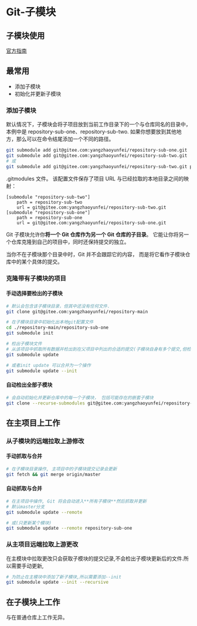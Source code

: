 # Git-子模块

<!--more-->
## 子模块使用

[官方指南](https://git-scm.com/book/zh/v2/Git-%E5%B7%A5%E5%85%B7-%E5%AD%90%E6%A8%A1%E5%9D%97)

## 最常用
* 添加子模块
* 初始化并更新子模块

### 添加子模块
默认情况下，子模块会将子项目放到当前工作目录下的一个与仓库同名的目录中，本例中是 repository-sub-one、repository-sub-two. 如果你想要放到其他地方，那么可以在命令结尾添加一个不同的路径。

```bash
git submodule add git@gitee.com:yangzhaoyunfei/repository-sub-one.git
git submodule add git@gitee.com:yangzhaoyunfei/repository-sub-two.git
# 或
git submodule add git@gitee.com:yangzhaoyunfei/repository-sub-two.git path/to/dir
```

.gitmodules 文件。 该配置文件保存了项目 URL 与已经拉取的本地目录之间的映射：

```text
[submodule "repository-sub-two"]
	path = repository-sub-two
	url = git@gitee.com:yangzhaoyunfei/repository-sub-two.git
[submodule "repository-sub-one"]
	path = repository-sub-one
	url = git@gitee.com:yangzhaoyunfei/repository-sub-one.git
```

Git 子模块允许你**将一个 Git 仓库作为另一个 Git 仓库的子目录**。 它能让你将另一个仓库克隆到自己的项目中，同时还保持提交的独立。

当你不在子模块那个目录中时，Git 并不会跟踪它的内容， 而是将它看作子模块仓库中的某个具体的提交。

### 克隆带有子模块的项目
#### 手动选择要检出的子模块
```bash
# 默认会包含该子模块目录，但其中还没有任何文件.
git clone git@gitee.com:yangzhaoyunfei/repository-main

# 在子模块目录中初始化出本地git配置文件
cd ./repository-main/repository-sub-one
git submodule init

# 检出子模块文件
# 从该项目中抓取所有数据并检出到在父项目中列出的合适的提交(子模块自身有多个提交,但检出到父模块的只能有一个提交)
git submodule update

# 或者init update 可以合并为一个操作
git submodule update --init
```

#### 自动检出全部子模块
```bash
# 会自动初始化并更新仓库中的每一个子模块， 包括可能存在的嵌套子模块
git clone --recurse-submodules git@gitee.com:yangzhaoyunfei/repository-main
```

## 在主项目上工作
### 从子模块的远端拉取上游修改
#### 手动抓取与合并
```bash
# 在子模块目录操作, 主项目中的子模块提交记录会更新
git fetch && git merge origin/master
```
#### 自动抓取与合并
```bash
# 在主项目中操作, Git 将会自动进入**所有子模块**然后抓取并更新
# 默认master分支
git submodule update --remote

# 或(只更新某个模块)
git submodule update --remote repository-sub-one
```

### 从主项目远端拉取上游更改
在主模块中拉取更改只会获取子模块的提交记录,不会检出子模块更新后的文件.所以需要手动更新, 
```bash
# 为防止在主模块中添加了新子模块,所以需要添加--init
git submodule update --init --recursive
```

## 在子模块上工作
与在普通仓库上工作无异。


